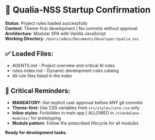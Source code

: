 # 🎯 Qualia-NSS Startup Confirmation

**Status**: Project rules loaded successfully  
**Context**: Theme-first development | No commits without approval  
**Architecture**: Modular SPA with Vanilla JavaScript  
**Working Directory**: `/Users/admin/Documents/Developer/qualia_nss`

## ✅ Loaded Files:
- AGENTS.md - Project overview and critical AI rules
- rules-index.md - Dynamic development rules catalog
- All rule files listed in the index

## 🚨 Critical Reminders:
- **MANDATORY**: Get explicit user approval before ANY git commits
- **Theme-first**: Use CSS variables from `src/styles/core.css` only
- **Inline styles**: Forbidden in main app | ALLOWED in `/standalone-modules/` for prototyping
- **Module pattern**: Follow the prescribed lifecycle for all modules

**Ready for development tasks.**
